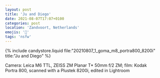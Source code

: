 ```yaml
---
layout: post
title: 'Ju and Diego'
date: 2021-08-07T17:07+0100
categories: post
location: 'Zandvoort, Netherlands'
emojis: '🔞'
tags: 'nsfw'
---
```


{% include candystore.liquid file:"20210807_1_goma_m8_portra800_8200i" title:"Ju and Diego" %}

Camera: Leica M6 TTL, ZEISS ZM Planar T\* 50mm f/2 ZM; film: Kodak Portra 800, scanned with a Plustek 8200i, edited in Lightroom
